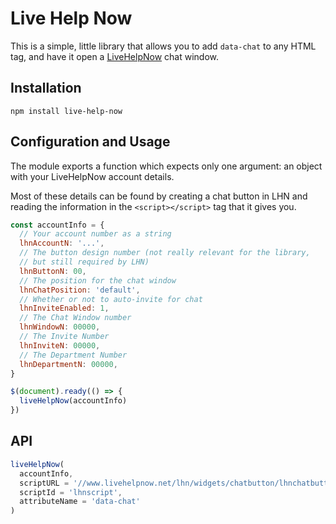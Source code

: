 # Live Help Now

This is a simple, little library that allows you to add `data-chat` to any HTML 
tag, and have it open a [LiveHelpNow](http://livehelpnow.net) chat window.

## Installation

    npm install live-help-now

## Configuration and Usage

The module exports a function which expects only one argument: an object
with your LiveHelpNow account details.

Most of these details can be found by creating a chat button in LHN and reading
the information in the `<script></script>` tag that it gives you.

```js
const accountInfo = {
  // Your account number as a string
  lhnAccountN: '...',
  // The button design number (not really relevant for the library,
  // but still required by LHN)
  lhnButtonN: 00,
  // The position for the chat window
  lhnChatPosition: 'default',
  // Whether or not to auto-invite for chat
  lhnInviteEnabled: 1,
  // The Chat Window number
  lhnWindowN: 00000,
  // The Invite Number
  lhnInviteN: 00000,
  // The Department Number
  lhnDepartmentN: 00000,
}

$(document).ready(() => {
  liveHelpNow(accountInfo)
})
```

## API

```js
liveHelpNow(
  accountInfo,
  scriptURL = '//www.livehelpnow.net/lhn/widgets/chatbutton/lhnchatbutton-current.min.js',
  scriptId = 'lhnscript',
  attributeName = 'data-chat'
)
```
